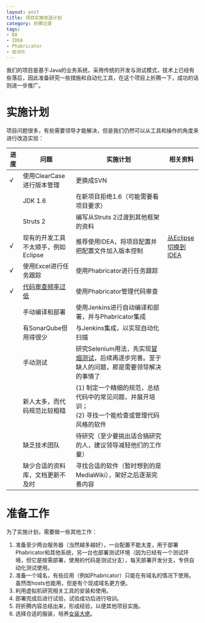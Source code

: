 ```yaml
---
layout: post
title: 项目实施改造计划
category: 折腾记录
tags: 
- QA
- IDEA
- Phabricator
- 自动化
---
```

我们的项目是基于Java的业务系统，采用传统的开发与测试模式，技术上已经有些落后，因此准备研究一些措施和自动化工具，在这个项目上折腾一下，成功的话则进一步推广。

<!-- more -->

# 实施计划
项目问题很多，有些需要领导才能解决，但是我们仍然可以从工具和操作的角度来进行改造实验：

进度     | 问题                                  | 实施计划                     | 相关资料
--------|--------------------------------------|-----------------------------|--------------------------------
√       | 使用ClearCase进行版本管理              | 更换成SVN                    |
        | JDK 1.6                              | 在新项目拒绝1.6（可能需要看项目要求）  |
        | Struts 2                             | 编写从Struts 2过渡到其他框架的资料 |
√       | 现有的开发工具不太顺手，例如Eclipse      | 推荐使用IDEA，将项目配置并把配置文件加入版本控制  | [从Eclipse切换到IDEA](/2018/12/12/switch-to-idea-0/)
√       | 使用Excel进行任务跟踪                   | 使用Phabricator进行任务跟踪  |
√       | [代码审查频率过低](https://v.qq.com/x/cover/42jsycn38fyp43c.html)  | 使用Phabricator管理代码审查 |
        | 手动编译和部署                         | 使用Jenkins进行自动编译和部署，并与Phabricator集成  |
        | 有SonarQube但用得很少                  | 与Jenkins集成，以实现自动化扫描 |
        | 手动测试                              | 研究Selenium用法，先实现[冒烟测试](https://zhuanlan.zhihu.com/p/39786718)，后续再逐步完善。至于缺人的问题，那是需要领导解决的事情了 |
        | 新人太多，而代码规范比较粗糙             | (1) 制定一个精细的规范，总结代码中的常见问题，并展开培训；<br>(2) 寻找一个能检查或管理代码风格的软件   |
        | 缺乏技术团队                          | 待研究（至少要挑出适合搞研究的人，建议领导减轻他们的工作量） |
        | 缺少合适的资料库，文档更新不及时          | 寻找合适的软件（暂时想到的是MediaWiki），架好之后逐渐完善内容 |

# 准备工作 
为了实施计划，需要做一些其他工作：
1. 准备至少两台服务器（当然越多越好），一台配置不能太差，用于部署Phabricator和其他系统，另一台也部署测试环境（因为已经有一个测试环境，但它是按需部署，使用的代码是测试分支），每天部署开发分支，专供自动化测试使用。
2. 准备一个域名，有些应用（例如Phabricator）只能在有域名的情况下使用。虽然改hosts也能用，但是有个现成域名更方便。
3. 利用虚拟机研究相关工具的安装和使用。
4. 部署完成后进行试验，试验成功后进行培训。
5. 将折腾内容总结出来，形成经验，以便其他项目实施。
6. 选择合适的服装，培养[女装大佬](https://www.bilibili.com/video/av9572914/)。
